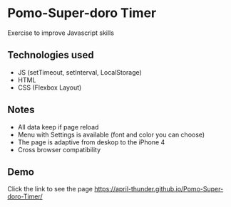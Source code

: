 
# Pomo-Super-doro Timer

Exercise to improve Javascript skills

## Technologies used

- JS (setTimeout, setInterval, LocalStorage)
- HTML
- CSS (Flexbox Layout)

## Notes

- All data keep if page reload
- Menu with Settings is available (font and color you can choose)
- The page is adaptive from deskop to the iPhone 4
- Сross browser compatibility

## Demo

Click the link to see the page https://april-thunder.github.io/Pomo-Super-doro-Timer/ 



